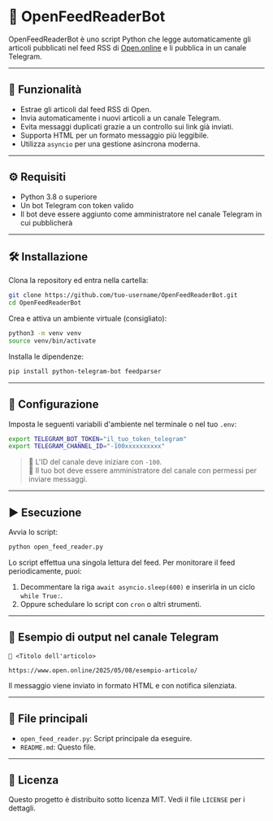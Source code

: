 # 📰 OpenFeedReaderBot

OpenFeedReaderBot è uno script Python che legge automaticamente gli articoli pubblicati nel feed RSS di [Open.online](https://www.open.online/feed/) e li pubblica in un canale Telegram.

---

## 📌 Funzionalità

- Estrae gli articoli dal feed RSS di Open.
- Invia automaticamente i nuovi articoli a un canale Telegram.
- Evita messaggi duplicati grazie a un controllo sui link già inviati.
- Supporta HTML per un formato messaggio più leggibile.
- Utilizza `asyncio` per una gestione asincrona moderna.

---

## ⚙️ Requisiti

- Python 3.8 o superiore
- Un bot Telegram con token valido
- Il bot deve essere aggiunto come amministratore nel canale Telegram in cui pubblicherà

---

## 🛠 Installazione

Clona la repository ed entra nella cartella:

```bash
git clone https://github.com/tuo-username/OpenFeedReaderBot.git
cd OpenFeedReaderBot
```

Crea e attiva un ambiente virtuale (consigliato):

```bash
python3 -m venv venv
source venv/bin/activate
```

Installa le dipendenze:

```bash
pip install python-telegram-bot feedparser
```

---

## 🔐 Configurazione

Imposta le seguenti variabili d'ambiente nel terminale o nel tuo `.env`:

```bash
export TELEGRAM_BOT_TOKEN="il_tuo_token_telegram"
export TELEGRAM_CHANNEL_ID="-100xxxxxxxxxx"
```

> 🔹 L'ID del canale deve iniziare con `-100`.  
> 🔹 Il tuo bot deve essere amministratore del canale con permessi per inviare messaggi.

---

## ▶️ Esecuzione

Avvia lo script:

```bash
python open_feed_reader.py
```

Lo script effettua una singola lettura del feed. Per monitorare il feed periodicamente, puoi:

1. Decommentare la riga `await asyncio.sleep(600)` e inserirla in un ciclo `while True:`.
2. Oppure schedulare lo script con `cron` o altri strumenti.

---

## 📄 Esempio di output nel canale Telegram

```
📰 <Titolo dell'articolo>

https://www.open.online/2025/05/08/esempio-articolo/
```

Il messaggio viene inviato in formato HTML e con notifica silenziata.

---

## 📁 File principali

- `open_feed_reader.py`: Script principale da eseguire.
- `README.md`: Questo file.

---

## 📜 Licenza

Questo progetto è distribuito sotto licenza MIT. Vedi il file `LICENSE` per i dettagli.
